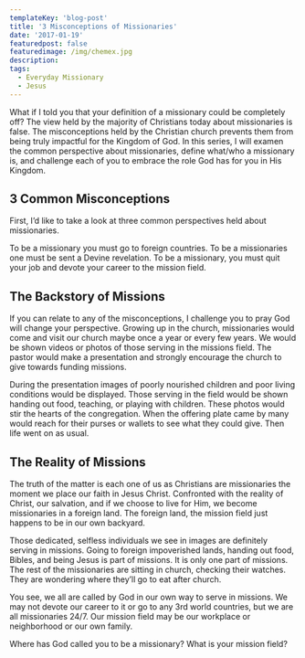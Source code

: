 ```yaml
---
templateKey: 'blog-post'
title: '3 Misconceptions of Missionaries'
date: '2017-01-19'
featuredpost: false
featuredimage: /img/chemex.jpg
description:
tags:
  - Everyday Missionary
  - Jesus
---
```


What if I told you that your definition of a missionary could be completely off? The view held by the majority of Christians today about missionaries is false. The misconceptions held by the Christian church prevents them from being truly impactful for the Kingdom of God. In this series, I will examen the common perspective about missionaries, define what/who a missionary is, and challenge each of you to embrace the role God has for you in His Kingdom.

## 3 Common Misconceptions

First, I’d like to take a look at three common perspectives held about missionaries.

To be a missionary you must go to foreign countries.
To be a missionaries one must be sent a Devine revelation.
To be a missionary, you must quit your job and devote your career to the mission field.

## The Backstory of Missions

If you can relate to any of the misconceptions, I challenge you to pray God will change your perspective. Growing up in the church, missionaries would come and visit our church maybe once a year or every few years. We would be shown videos or photos of those serving in the missions field. The pastor would make a presentation and strongly encourage the church to give towards funding missions.

During the presentation images of poorly nourished children and poor living conditions would be displayed. Those serving in the field would be shown handing out food, teaching, or playing with children. These photos would stir the hearts of the congregation. When the offering plate came by many would reach for their purses or wallets to see what they could give. Then life went on as usual.

## The Reality of Missions

The truth of the matter is each one of us as Christians are missionaries the moment we place our faith in Jesus Christ. Confronted with the reality of Christ, our salvation, and if we choose to live for Him, we become missionaries in a foreign land. The foreign land, the mission field just happens to be in our own backyard.

Those dedicated, selfless individuals we see in images are definitely serving in missions. Going to foreign impoverished lands, handing out food, Bibles, and being Jesus is part of missions. It is only one part of missions. The rest of the missionaries are sitting in church, checking their watches. They are wondering where they’ll go to eat after church.

You see, we all are called by God in our own way to serve in missions. We may not devote our career to it or go to any 3rd world countries, but we are all missionaries 24/7. Our mission field may be our workplace or neighborhood or our own family.

Where has God called you to be a missionary? What is your mission field?
